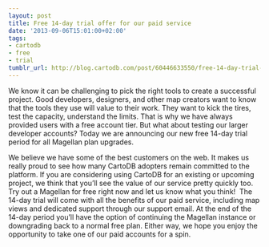 ```yaml
---
layout: post
title: Free 14-day trial offer for our paid service
date: '2013-09-06T15:01:00+02:00'
tags:
- cartodb
- free
- trial
tumblr_url: http://blog.cartodb.com/post/60446633550/free-14-day-trial-offer-for-our-paid-service
---
```

We know it can be challenging to pick the right tools to create a successful project. Good developers, designers, and other map creators want to know that the tools they use will value to their work. They want to kick the tires, test the capacity, understand the limits. That is why we have always provided users with a free account tier. But what about testing our larger developer accounts? Today we are announcing our new free 14-day trial period for all Magellan plan upgrades.

We believe we have some of the best customers on the web. It makes us really proud to see how many CartoDB adopters remain committed to the platform. If you are considering using CartoDB for an existing or upcoming project, we think that you’ll see the value of our service pretty quickly too. Try out a Magellan for free right now and let us know what you think! 
The 14-day trial will come with all the benefits of our paid service, including map views and dedicated support through our support email. At the end of the 14-day period you’ll have the option of continuing the Magellan instance or downgrading back to a normal free plan. Either way, we hope you enjoy the opportunity to take one of our paid accounts for a spin.
